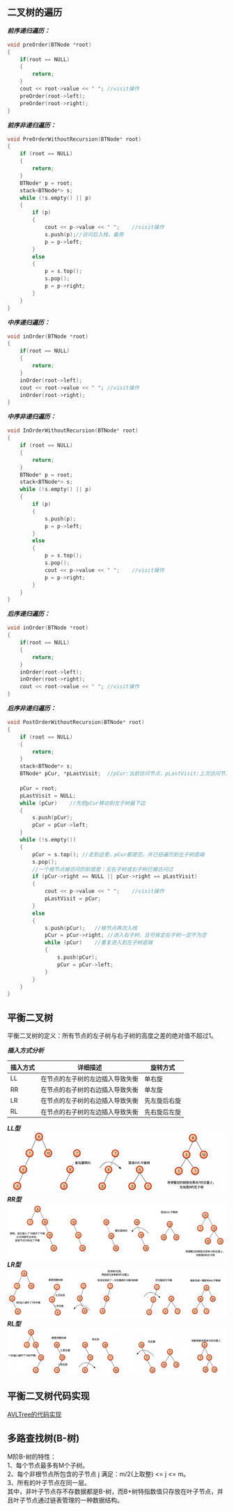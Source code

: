 ## 二叉树的遍历
***前序递归遍历：***  
```cpp
void preOrder(BTNode *root) 
{
	if(root == NULL) 
	{
		return;
	}
	cout << root->value << " ";	//visit操作
	preOrder(root->left);
	preOrder(root->right);
}
```
***前序非递归遍历：***  
```cpp
void PreOrderWithoutRecursion(BTNode* root)
{
	if (root == NULL)
	{
		return;
	} 
	BTNode* p = root;
	stack<BTNode*> s;
	while (!s.empty() || p)
	{
		if (p)
		{
			cout << p->value << " ";	//visit操作
			s.push(p);//访问后入栈，备用
			p = p->left;
		}
		else
		{
			p = s.top();
			s.pop();
			p = p->right;
		}
	}
}
```
***中序递归遍历：***   
```cpp
void inOrder(BTNode *root) 
{
	if(root == NULL) 
	{
		return;
	}
	inOrder(root->left);
	cout << root->value << " ";	//visit操作
	inOrder(root->right);
}
```
***中序非递归遍历：***  
```cpp
void InOrderWithoutRecursion(BTNode* root)
{
	if (root == NULL)
	{
		return;
	}
	BTNode* p = root;
	stack<BTNode*> s;
	while (!s.empty() || p)
	{
		if (p)
		{
			s.push(p);
			p = p->left;
		}
		else
		{
			p = s.top();
			s.pop();
			cout << p->value << " ";	//visit操作
			p = p->right;
		}
	}
}
```
***后序递归遍历：***  
```cpp
void inOrder(BTNode *root) 
{
	if(root == NULL) 
	{
		return;
	}
	inOrder(root->left);
	inOrder(root->right);
	cout << root->value << " ";	//visit操作
}
```
***后序非递归遍历：***  
```cpp
void PostOrderWithoutRecursion(BTNode* root)
{
	if (root == NULL)
	{
		return;
	}
	stack<BTNode*> s;
	BTNode* pCur, *pLastVisit;	//pCur:当前访问节点，pLastVisit:上次访问节点
	
	pCur = root;
	pLastVisit = NULL;
	while (pCur)	//先把pCur移动到左子树最下边
	{
		s.push(pCur);
		pCur = pCur->left;
	}
	while (!s.empty())
	{
		pCur = s.top();	//走到这里，pCur都是空，并已经遍历到左子树底端
		s.pop();
		//一个根节点被访问的前提是：无右子树或右子树已被访问过
		if (pCur->right == NULL || pCur->right == pLastVisit)
		{
			cout << p->value << " ";	//visit操作
			pLastVisit = pCur;
		}
		else
		{
			s.push(pCur); 	//根节点再次入栈
			pCur = pCur->right;	//进入右子树，且可肯定右子树一定不为空
			while (pCur)	//重复进入到左子树底端
			{
				s.push(pCur);
				pCur = pCur->left;
			}
		}
	}
}
```
## 平衡二叉树
平衡二叉树的定义：所有节点的左子树与右子树的高度之差的绝对值不超过1。  
  
***插入方式分析***

 插入方式  | 详细描述  | 旋转方式
 ---- | ----- | ------  
 LL  | 在节点的左子树的左边插入导致失衡 | 单右旋 
 RR  | 在节点的右子树的右边插入导致失衡 | 单左旋 
 LR  | 在节点的左子树的右边插入导致失衡 | 先左旋后右旋 
 RL  | 在节点的右子树的左边插入导致失衡 | 先右旋后左旋 
  
***LL型***  
![单右旋](./images/tree/treeRRotate.png)  
***RR型***  
![单左旋](./images/tree/treeLRotate.png)  
***LR型***  
![单右旋](./images/tree/treeLRRotate.png)  
***RL型***  
![单右旋](./images/tree/treeRLRotate.png)  
  
## 平衡二叉树代码实现  
  
[AVLTree的代码实现](./平衡二叉树)  

## 多路查找树(B-树)
M阶B-树的特性：  
1、每个节点最多有M个子树。  
2、每个非根节点所包含的子节点 j 满足：m/2(上取整) <= j <= m。  
3、所有的叶子节点在同一层。  
其中，非叶子节点存不存数据都是B-树，而B+树特指数值只存放在叶子节点，并且叶子节点通过链表管理的一种数据结构。  
  

